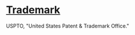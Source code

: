 # [Trademark]([(https://rkenneybrew.github.io/Trademark/)])
 USPTO, "United States Patent & Trademark Office."
